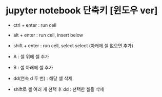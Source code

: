 # jupyter notebook 단축키 [윈도우 ver]

* ctrl + enter : run cell
* alt + enter : run cell, insert below
* shift + enter : run cell, select select (아래에 셀 없으면 추가)

* A : 셀 위에 셀 추가
* B : 셀 아래에 셀 추가

* dd(연속 d 두 번) : 해당 셀 삭제  
* shift로 셀 여러 개 선택 후 dd : 선택한 셀들 삭제
